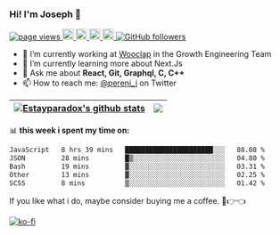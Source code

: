 ### Hi! I'm Joseph 👋

<p align="left">
  <a href="https://github.com/estayparadox/estayparadox">
    <img src="https://komarev.com/ghpvc/?username=estayparadox" alt="page views" />
  </a>
  <a href="https://www.twitter.com/pereni_j">
    <img src="https://img.shields.io/badge/twitter-%231DA1F2.svg?&style=for-the-badge&logo=twitter&logoColor=white" height=20>
  </a>
  <a href="https://www.linkedin.com/in/growth-engineer-france-joseph-pereniguez">
    <img src="https://img.shields.io/badge/linkedin-%230077B5.svg?&style=for-the-badge&logo=linkedin&logoColor=white" height=20>
  </a>
  <a href="https://www.instagram.com/joseph_pereniguez/">
    <img src="https://img.shields.io/badge/instagram-%23E4405F.svg?&style=for-the-badge&logo=instagram&logoColor=white" height=20>
  </a>
  <a href="https://medium.com/@joseph-pereniguez">
    <img src="https://img.shields.io/badge/medium-%2312100E.svg?&style=for-the-badge&logo=medium&logoColor=white" height=20>
  </a>
  <a href="https://github.com/estayparadox?tab=followers">
    <img alt="GitHub followers" src="https://img.shields.io/github/followers/estayparadox?color=green&logo=github">
  </a>
</p>

- 🔭 I’m currently working at [Wooclap](https://wooclap.com) in the Growth Engineering Team
- 🌱 I’m currently learning more about Next.Js
- 💬 Ask me about **React, Git, Graphql, C, C++**
- 📫 How to reach me: [@pereni_j](https://twitter.com/pereni_j) on Twitter


| <a href="https://github.com/estayparadox/github-readme-stats"><img align="center" src="https://github-readme-stats.vercel.app/api?username=estayparadox&show_icons=true&include_all_commits=true&theme=buefy&hide_border=true" alt="Estayparadox's github stats" /></a> | <a href="https://github.com/estayparadox/github-readme-stats"><img align="center" src="https://github-readme-stats.vercel.app/api/top-langs/?username=estayparadox&layout=compact&theme=buefy&hide_border=true" /></a> |
| ------------- | ------------- |

📊 **this week i spent my time on:**

<!--START_SECTION:waka-->

```txt
JavaScript   8 hrs 39 mins   ██████████████████████░░░   88.08 %
JSON         28 mins         █▒░░░░░░░░░░░░░░░░░░░░░░░   04.80 %
Bash         19 mins         ▓░░░░░░░░░░░░░░░░░░░░░░░░   03.31 %
Other        13 mins         ▓░░░░░░░░░░░░░░░░░░░░░░░░   02.25 %
SCSS         8 mins          ▒░░░░░░░░░░░░░░░░░░░░░░░░   01.42 %
```

<!--END_SECTION:waka-->

If you like what i do, maybe consider buying me a coffee. 🥺👉👈

[![ko-fi](https://ko-fi.com/img/githubbutton_sm.svg)](https://ko-fi.com/O4O3OBS1D)
